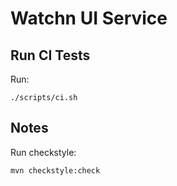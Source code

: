 # Watchn UI Service

## Run CI Tests

Run:

```
./scripts/ci.sh
```

## Notes

Run checkstyle:

```
mvn checkstyle:check
```

